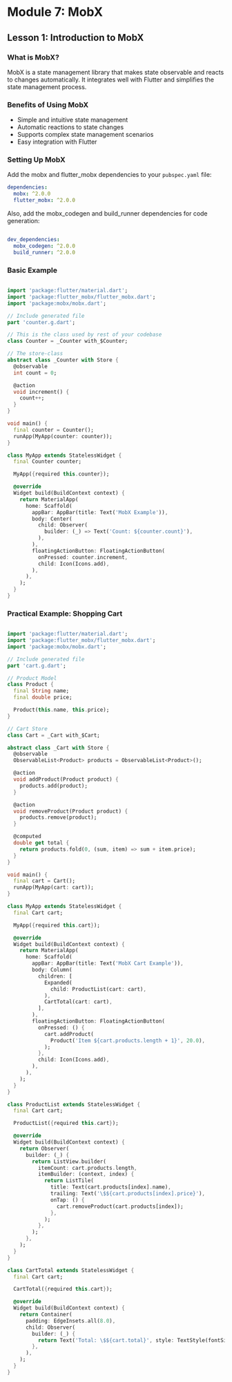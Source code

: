 
# Module 7: MobX

## Lesson 1: Introduction to MobX

### What is MobX?

MobX is a state management library that makes state observable and reacts to changes automatically. It integrates well with Flutter and simplifies the state management process.

### Benefits of Using MobX

- Simple and intuitive state management
- Automatic reactions to state changes
- Supports complex state management scenarios
- Easy integration with Flutter

### Setting Up MobX

Add the mobx and flutter_mobx dependencies to your `pubspec.yaml` file:

```yaml
dependencies:
  mobx: ^2.0.0
  flutter_mobx: ^2.0.0
```

Also, add the mobx_codegen and build_runner dependencies for code generation:

```yaml

dev_dependencies:
  mobx_codegen: ^2.0.0
  build_runner: ^2.0.0
```

### Basic Example

```dart

import 'package:flutter/material.dart';
import 'package:flutter_mobx/flutter_mobx.dart';
import 'package:mobx/mobx.dart';

// Include generated file
part 'counter.g.dart';

// This is the class used by rest of your codebase
class Counter = _Counter with_$Counter;

// The store-class
abstract class _Counter with Store {
  @observable
  int count = 0;

  @action
  void increment() {
    count++;
  }
}

void main() {
  final counter = Counter();
  runApp(MyApp(counter: counter));
}

class MyApp extends StatelessWidget {
  final Counter counter;

  MyApp({required this.counter});

  @override
  Widget build(BuildContext context) {
    return MaterialApp(
      home: Scaffold(
        appBar: AppBar(title: Text('MobX Example')),
        body: Center(
          child: Observer(
            builder: (_) => Text('Count: ${counter.count}'),
          ),
        ),
        floatingActionButton: FloatingActionButton(
          onPressed: counter.increment,
          child: Icon(Icons.add),
        ),
      ),
    );
  }
}
```

### Practical Example: Shopping Cart

```dart

import 'package:flutter/material.dart';
import 'package:flutter_mobx/flutter_mobx.dart';
import 'package:mobx/mobx.dart';

// Include generated file
part 'cart.g.dart';

// Product Model
class Product {
  final String name;
  final double price;

  Product(this.name, this.price);
}

// Cart Store
class Cart = _Cart with_$Cart;

abstract class _Cart with Store {
  @observable
  ObservableList<Product> products = ObservableList<Product>();

  @action
  void addProduct(Product product) {
    products.add(product);
  }

  @action
  void removeProduct(Product product) {
    products.remove(product);
  }

  @computed
  double get total {
    return products.fold(0, (sum, item) => sum + item.price);
  }
}

void main() {
  final cart = Cart();
  runApp(MyApp(cart: cart));
}

class MyApp extends StatelessWidget {
  final Cart cart;

  MyApp({required this.cart});

  @override
  Widget build(BuildContext context) {
    return MaterialApp(
      home: Scaffold(
        appBar: AppBar(title: Text('MobX Cart Example')),
        body: Column(
          children: [
            Expanded(
              child: ProductList(cart: cart),
            ),
            CartTotal(cart: cart),
          ],
        ),
        floatingActionButton: FloatingActionButton(
          onPressed: () {
            cart.addProduct(
              Product('Item ${cart.products.length + 1}', 20.0),
            );
          },
          child: Icon(Icons.add),
        ),
      ),
    );
  }
}

class ProductList extends StatelessWidget {
  final Cart cart;

  ProductList({required this.cart});

  @override
  Widget build(BuildContext context) {
    return Observer(
      builder: (_) {
        return ListView.builder(
          itemCount: cart.products.length,
          itemBuilder: (context, index) {
            return ListTile(
              title: Text(cart.products[index].name),
              trailing: Text('\$${cart.products[index].price}'),
              onTap: () {
                cart.removeProduct(cart.products[index]);
              },
            );
          },
        );
      },
    );
  }
}

class CartTotal extends StatelessWidget {
  final Cart cart;

  CartTotal({required this.cart});

  @override
  Widget build(BuildContext context) {
    return Container(
      padding: EdgeInsets.all(8.0),
      child: Observer(
        builder: (_) {
          return Text('Total: \$${cart.total}', style: TextStyle(fontSize: 24));
        },
      ),
    );
  }
}
```
